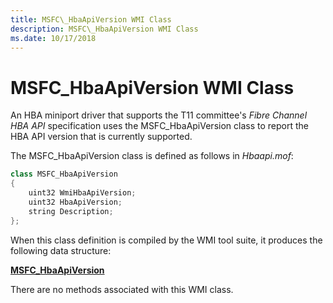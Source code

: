 ```yaml
---
title: MSFC\_HbaApiVersion WMI Class
description: MSFC\_HbaApiVersion WMI Class
ms.date: 10/17/2018
---
```


# MSFC\_HbaApiVersion WMI Class


An HBA miniport driver that supports the T11 committee's *Fibre Channel HBA API* specification uses the MSFC\_HbaApiVersion class to report the HBA API version that is currently supported.

The MSFC\_HbaApiVersion class is defined as follows in *Hbaapi.mof*:

```cpp
class MSFC_HbaApiVersion
{
    uint32 WmiHbaApiVersion;
    uint32 HbaApiVersion;
    string Description;
};
```

When this class definition is compiled by the WMI tool suite, it produces the following data structure:

[**MSFC\_HbaApiVersion**](/previous-versions/windows/hardware/drivers/ff562507(v=vs.85))

There are no methods associated with this WMI class.

 

